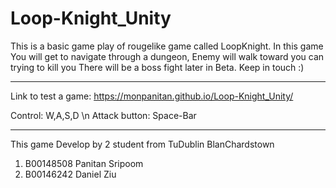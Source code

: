 # Loop-Knight_Unity
 This is a basic game play of rougelike game called LoopKnight.
 In this game You will get to navigate through a dungeon, Enemy will walk toward you can trying to kill you
 There will be a boss fight later in Beta. Keep in touch :)
 
 ----------------------------------------------------------------------------------------------------------
 Link to test a game:
 https://monpanitan.github.io/Loop-Knight_Unity/
 
 Control: W,A,S,D \n
 Attack button: Space-Bar
 
 
 ---------------------------------------------------------------------------------
 This game Develop by 2 student from TuDublin BlanChardstown
 1. B00148508 Panitan Sripoom
 2. B00146242 Daniel Ziu
